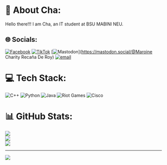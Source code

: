 # 💫 About Cha:
Hello there!!! I am Cha, an IT student at BSU MABINI NEU.


## 🌐 Socials:
[![Facebook](https://img.shields.io/badge/Facebook-%231877F2.svg?logo=Facebook&logoColor=white)](https://facebook.com/https://www.facebook.com/mrnchrty/) [![TikTok](https://img.shields.io/badge/TikTok-%23000000.svg?logo=TikTok&logoColor=white)](https://tiktok.com/@matcha_060121) [![Mastodon](https://img.shields.io/badge/-MASTODON-%232B90D9?logo=mastodon&logoColor=white)](https://mastodon.social/@Maroine Charity Recaña De Roy) [![email](https://img.shields.io/badge/Email-D14836?logo=gmail&logoColor=white)](mailto:deroymaroinecharity@gmail.com) 

# 💻 Tech Stack:
![C++](https://img.shields.io/badge/c++-%2300599C.svg?style=for-the-badge&logo=c%2B%2B&logoColor=white) ![Python](https://img.shields.io/badge/python-3670A0?style=for-the-badge&logo=python&logoColor=ffdd54) ![Java](https://img.shields.io/badge/java-%23ED8B00.svg?style=for-the-badge&logo=openjdk&logoColor=white) ![Riot Games](https://img.shields.io/badge/riotgames-D32936.svg?style=for-the-badge&logo=riotgames&logoColor=white) ![Cisco](https://img.shields.io/badge/cisco-%23049fd9.svg?style=for-the-badge&logo=cisco&logoColor=black)
# 📊 GitHub Stats:
![](https://github-readme-stats.vercel.app/api?username=mrnchrty&theme=dark&hide_border=false&include_all_commits=false&count_private=false)<br/>
![](https://nirzak-streak-stats.vercel.app/?user=mrnchrty&theme=dark&hide_border=false)<br/>
![](https://github-readme-stats.vercel.app/api/top-langs/?username=mrnchrty&theme=dark&hide_border=false&include_all_commits=false&count_private=false&layout=compact)

---
[![](https://visitcount.itsvg.in/api?id=mrnchrty&icon=0&color=0)](https://visitcount.itsvg.in)
